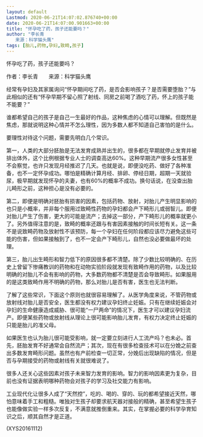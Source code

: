 ```yaml
---
layout: default
Lastmod: 2020-06-21T14:07:02.876740+00:00
date: 2020-06-21T14:07:00.901663+00:00
title: "怀孕吃了药，孩子还能要吗？"
author: "李长青
　　来源：科学猫头鹰"
tags: [胎儿,药物,孕妇,致畸,孩子]
---
```


怀孕吃了药，孩子还能要吗？

作者：李长青　　来源：科学猫头鹰

经常有孕妇及其家属询问“怀孕期间吃了药，是否会影响孩子？是否需要堕胎？”与此相似的还有“怀孕早期不留心照了射线、同房之前喝了酒吃了药，怀上的孩子能不能要？”

谁都希望自己的孩子是自己一生最好的作品，这种焦虑的心情可以理解。但既然是焦虑，那就说明这种心情并不怎么理性，因为多数人都不知道自己害怕的是什么。

要理性对待这个问题，需要先明白几个常识。

第一，人类的大部分胚胎是无法发育成熟并出生的，很多都在早期就停止发育并被排出体外，这个比例根据专业人士的调查高达60%。这种早期流产很多女性甚至不会察觉，也许只发现月经推迟了几天。也就是说，即便没吃药、做好了各种准备，也不一定怀孕成功。哪怕是精确计算月经、排卵、停经日期，超期一天就验尿，极早期就发现怀孕的夫妻，也有60%的概率不成功。换句话说，在没查出胎儿畸形之前，这种担心是没有必要的。

第二，即便是明确对胚胎有损害的因素，包括药物、放射，对胎儿产生明显影响的也只是小概率，并非每个服用过致畸性药物的孕妇都会产下畸形儿或弱智儿。即便对胎儿产生了伤害，更大的可能是流产；去掉这一部分，产下畸形儿的概率就更小了。另外值得注意的是，致畸的概率还跟与有害因素接触的时间长短有关。这一条不是说致畸药物及放射性不该预防，每一个孕妇在任何阶段都应该尽力避免这些可能的伤害，但如果接触到了，也不一定会产下畸形儿，自然也没必要做最坏的处理。

第三，胎儿出生畸形和智力低下的原因很多都不清楚。除了少数比较明确的、在历史上曾留下惨痛教训的药物和在动物实验阶段就发现有致畸作用的药物，以及比较明确的对胎儿不会有影响的药物，大多数药物都不清楚是否会导致畸形。如果服用的是这类致畸作用不明确的药物，那么对胎儿是否有害，医生也无法判断。

了解了这些常识，下面这个原则也就很容易理解了。从医学角度来说，不管药物或放射线对胎儿是否安全，医生都没有权力建议孕妇终止妊娠。只有在继续妊娠会对孕妇的生命健康造成威胁、很可能“一尸两命”的情况下，医生才可以建议孕妇流产。即便某些药物或放射线从理论上很可能影响胎儿发育，有权力决定终止妊娠的只能是胎儿的准父母。

如果医生也认为胎儿很可能受影响，就一定要立刻进行人工流产吗？也未必。首先，胚胎发育不好通常会自然流产；其次，现在有很多检查技术可以在分娩之前查出多数发育畸形问题。虽然也有产前检查一切正常，分娩后出现缺陷的情况，但是否与孕期接受的药物或射线有关就很难说了。

很多人还关心这些因素对孩子未来智力发育的影响。智力的影响因素更为复杂，目前也没有证据表明哪种药物会对孩子的学习及社交能力有影响。

工业现代化让很多人成了“天然控”，吃的、喝的、穿的、玩的都希望接近天然，哪怕意味着手工和粗糙。唯独对生孩子却要求航天器对接般的精确，甚至希望生孩子也能像做实验一样多次反复，不满意就推倒重来。其实，在掌握必要的科学孕育知识之后，顺其自然才是正道。

(XYS20161112)

